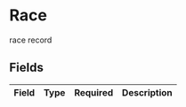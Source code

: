 # Race

race record


## Fields

| Field       | Type        | Required    | Description |
| ----------- | ----------- | ----------- | ----------- |